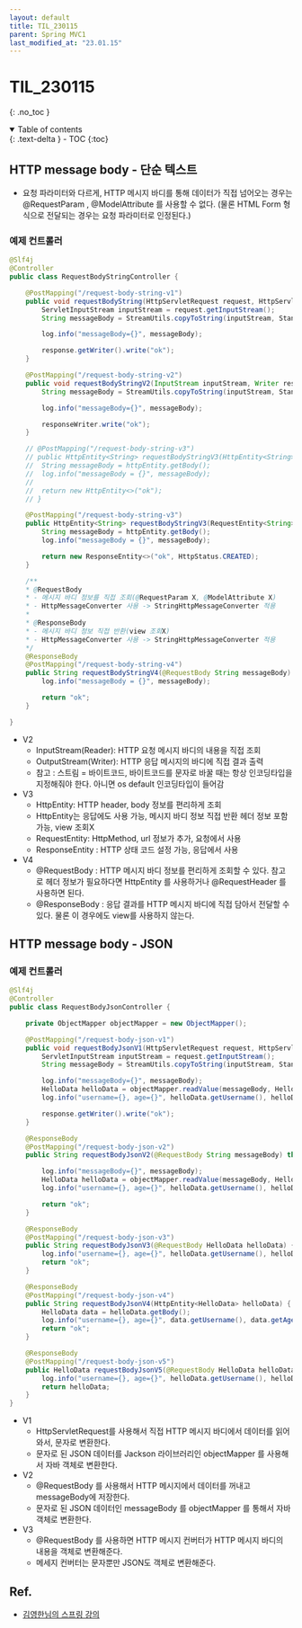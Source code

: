 ```yaml
---
layout: default
title: TIL_230115
parent: Spring MVC1
last_modified_at: "23.01.15"
---
```


# TIL_230115
{: .no_toc }

<details open markdown="block">
  <summary>
    Table of contents
  </summary>
  {: .text-delta }
- TOC
{:toc}
</details>


## HTTP message body - 단순 텍스트
- 요청 파라미터와 다르게, HTTP 메시지 바디를 통해 데이터가 직접 넘어오는 경우는 @RequestParam , @ModelAttribute 를 사용할 수 없다. (물론 HTML Form 형식으로 전달되는 경우는 요청 파라미터로 인정된다.)

### 예제 컨트롤러

```java
@Slf4j
@Controller
public class RequestBodyStringController {

	@PostMapping("/request-body-string-v1")
	public void requestBodyString(HttpServletRequest request, HttpServletResponse response) throws IOException {
		ServletInputStream inputStream = request.getInputStream();
		String messageBody = StreamUtils.copyToString(inputStream, StandardCharsets.UTF_8);

		log.info("messageBody={}", messageBody);

		response.getWriter().write("ok");
	}

	@PostMapping("/request-body-string-v2")
	public void requestBodyStringV2(InputStream inputStream, Writer responseWriter) throws IOException {
		String messageBody = StreamUtils.copyToString(inputStream, StandardCharsets.UTF_8);

		log.info("messageBody={}", messageBody);

		responseWriter.write("ok");
	}

	// @PostMapping("/request-body-string-v3")
	// public HttpEntity<String> requestBodyStringV3(HttpEntity<String> httpEntity) {
	// 	String messageBody = httpEntity.getBody();
	// 	log.info("messageBody = {}", messageBody);
	//
	// 	return new HttpEntity<>("ok");
	// }

	@PostMapping("/request-body-string-v3")
	public HttpEntity<String> requestBodyStringV3(RequestEntity<String> httpEntity) {
		String messageBody = httpEntity.getBody();
		log.info("messageBody = {}", messageBody);

		return new ResponseEntity<>("ok", HttpStatus.CREATED);
	}

	/**
    * @RequestBody
	* - 메시지 바디 정보를 직접 조회(@RequestParam X, @ModelAttribute X)
	* - HttpMessageConverter 사용 -> StringHttpMessageConverter 적용 
	*
	* @ResponseBody
	* - 메시지 바디 정보 직접 반환(view 조회X)
	* - HttpMessageConverter 사용 -> StringHttpMessageConverter 적용 
	*/
	@ResponseBody
	@PostMapping("/request-body-string-v4")
	public String requestBodyStringV4(@RequestBody String messageBody) {
		log.info("messageBody = {}", messageBody);

		return "ok";
	}

}

```

- V2
	- InputStream(Reader): HTTP 요청 메시지 바디의 내용을 직접 조회 
	- OutputStream(Writer): HTTP 응답 메시지의 바디에 직접 결과 출력
	- 참고 : 스트림 = 바이트코드, 바이트코드를 문자로 바꿀 때는 항상 인코딩타입을 지정해줘야 한다. 아니면 os default 인코딩타입이 들어감
- V3
	- HttpEntity: HTTP header, body 정보를 편리하게 조회
	- HttpEntity는 응답에도 사용 가능, 메시지 바디 정보 직접 반환 헤더 정보 포함 가능, view 조회X
	- RequestEntity: HttpMethod, url 정보가 추가, 요청에서 사용 
	- ResponseEntity : HTTP 상태 코드 설정 가능, 응답에서 사용
- V4
	- @RequestBody : HTTP 메시지 바디 정보를 편리하게 조회할 수 있다. 참고로 헤더 정보가 필요하다면 HttpEntity 를 사용하거나 @RequestHeader 를 사용하면 된다.
	- @ResponseBody : 응답 결과를 HTTP 메시지 바디에 직접 담아서 전달할 수 있다. 물론 이 경우에도 view를 사용하지 않는다.

## HTTP message body - JSON

### 예제 컨트롤러

```java
@Slf4j
@Controller
public class RequestBodyJsonController {

	private ObjectMapper objectMapper = new ObjectMapper();

	@PostMapping("/request-body-json-v1")
	public void requestBodyJsonV1(HttpServletRequest request, HttpServletResponse response) throws IOException {
		ServletInputStream inputStream = request.getInputStream();
		String messageBody = StreamUtils.copyToString(inputStream, StandardCharsets.UTF_8);

		log.info("messageBody={}", messageBody);
		HelloData helloData = objectMapper.readValue(messageBody, HelloData.class);
		log.info("username={}, age={}", helloData.getUsername(), helloData.getAge());

		response.getWriter().write("ok");
	}

	@ResponseBody
	@PostMapping("/request-body-json-v2")
	public String requestBodyJsonV2(@RequestBody String messageBody) throws IOException {

		log.info("messageBody={}", messageBody);
		HelloData helloData = objectMapper.readValue(messageBody, HelloData.class);
		log.info("username={}, age={}", helloData.getUsername(), helloData.getAge());

		return "ok";
	}

	@ResponseBody
	@PostMapping("/request-body-json-v3")
	public String requestBodyJsonV3(@RequestBody HelloData helloData) {
		log.info("username={}, age={}", helloData.getUsername(), helloData.getAge());
		return "ok";
	}

	@ResponseBody
	@PostMapping("/request-body-json-v4")
	public String requestBodyJsonV4(HttpEntity<HelloData> helloData) {
		HelloData data = helloData.getBody();
		log.info("username={}, age={}", data.getUsername(), data.getAge());
		return "ok";
	}

	@ResponseBody
	@PostMapping("/request-body-json-v5")
	public HelloData requestBodyJsonV5(@RequestBody HelloData helloData) {
		log.info("username={}, age={}", helloData.getUsername(), helloData.getAge());
		return helloData;
	}
}

```

- V1
	- HttpServletRequest를 사용해서 직접 HTTP 메시지 바디에서 데이터를 읽어와서, 문자로 변환한다. 
	- 문자로 된 JSON 데이터를 Jackson 라이브러리인 objectMapper 를 사용해서 자바 객체로 변환한다.
- V2
	- @RequestBody 를 사용해서 HTTP 메시지에서 데이터를 꺼내고 messageBody에 저장한다.
	- 문자로 된 JSON 데이터인 messageBody 를 objectMapper 를 통해서 자바 객체로 변환한다.
- V3
	- @RequestBody 를 사용하면 HTTP 메시지 컨버터가 HTTP 메시지 바디의 내용을 객체로 변환해준다.
	- 메세지 컨버터는 문자뿐만 JSON도 객체로 변환해준다.

## Ref.
- <a href="https://www.inflearn.com/course/%EC%8A%A4%ED%94%84%EB%A7%81-mvc-1/dashboard">김영한님의 스프링 강의</a>
